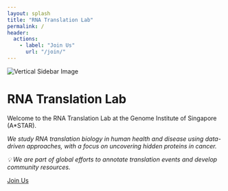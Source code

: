 ```yaml
---
layout: splash
title: "RNA Translation Lab"
permalink: /
header:
  actions:
    - label: "Join Us"
      url: "/join/"
---
```


<div class="full-page-layout">
  <div class="sidebar-image">
    <img src="{{ '/assets/images/Thesis_cover.png' | relative_url }}" alt="Vertical Sidebar Image" />
  </div>
  <div class="main-content">
    <h1>RNA Translation Lab</h1>
    <p>Welcome to the RNA Translation Lab at the Genome Institute of Singapore (A*STAR).</p>
    <p><i>We study RNA translation biology in human health and disease using data-driven approaches, with a focus on uncovering hidden proteins in cancer.</i></p>
    <p><i>💡 We are part of global efforts to annotate translation events and develop community resources.</i></p>
    <a href="/join/" class="cta-button">Join Us</a>
  </div>
</div>

